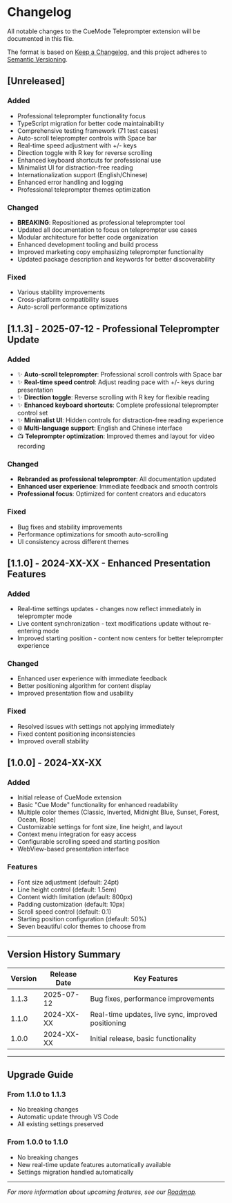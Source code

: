 # Changelog

All notable changes to the CueMode Teleprompter extension will be documented in this file.

The format is based on [Keep a Changelog](https://keepachangelog.com/en/1.0.0/),
and this project adheres to [Semantic Versioning](https://semver.org/spec/v2.0.0.html).

## [Unreleased]

### Added
- Professional teleprompter functionality focus
- TypeScript migration for better code maintainability
- Comprehensive testing framework (71 test cases)
- Auto-scroll teleprompter controls with Space bar
- Real-time speed adjustment with +/- keys
- Direction toggle with R key for reverse scrolling
- Enhanced keyboard shortcuts for professional use
- Minimalist UI for distraction-free reading
- Internationalization support (English/Chinese)
- Enhanced error handling and logging
- Professional teleprompter themes optimization

### Changed
- **BREAKING**: Repositioned as professional teleprompter tool
- Updated all documentation to focus on teleprompter use cases
- Modular architecture for better code organization
- Enhanced development tooling and build process
- Improved marketing copy emphasizing teleprompter functionality
- Updated package description and keywords for better discoverability

### Fixed
- Various stability improvements
- Cross-platform compatibility issues
- Auto-scroll performance optimizations

## [1.1.3] - 2025-07-12 - Professional Teleprompter Update

### Added
- ✨ **Auto-scroll teleprompter**: Professional scroll controls with Space bar
- ✨ **Real-time speed control**: Adjust reading pace with +/- keys during presentation
- ✨ **Direction toggle**: Reverse scrolling with R key for flexible reading
- ✨ **Enhanced keyboard shortcuts**: Complete professional teleprompter control set
- ✨ **Minimalist UI**: Hidden controls for distraction-free reading experience
- 🌐 **Multi-language support**: English and Chinese interface
- 📺 **Teleprompter optimization**: Improved themes and layout for video recording

### Changed
- **Rebranded as professional teleprompter**: All documentation updated
- **Enhanced user experience**: Immediate feedback and smooth controls
- **Professional focus**: Optimized for content creators and educators

### Fixed
- Bug fixes and stability improvements
- Performance optimizations for smooth auto-scrolling
- UI consistency across different themes

## [1.1.0] - 2024-XX-XX - Enhanced Presentation Features

### Added
- Real-time settings updates - changes now reflect immediately in teleprompter mode
- Live content synchronization - text modifications update without re-entering mode
- Improved starting position - content now centers for better teleprompter experience

### Changed
- Enhanced user experience with immediate feedback
- Better positioning algorithm for content display
- Improved presentation flow and usability

### Fixed
- Resolved issues with settings not applying immediately
- Fixed content positioning inconsistencies
- Improved overall stability

## [1.0.0] - 2024-XX-XX

### Added
- Initial release of CueMode extension
- Basic "Cue Mode" functionality for enhanced readability
- Multiple color themes (Classic, Inverted, Midnight Blue, Sunset, Forest, Ocean, Rose)
- Customizable settings for font size, line height, and layout
- Context menu integration for easy access
- Configurable scrolling speed and starting position
- WebView-based presentation interface

### Features
- Font size adjustment (default: 24pt)
- Line height control (default: 1.5em)
- Content width limitation (default: 800px)
- Padding customization (default: 10px)
- Scroll speed control (default: 0.1)
- Starting position configuration (default: 50%)
- Seven beautiful color themes to choose from

---

## Version History Summary

| Version | Release Date | Key Features |
|---------|-------------|--------------|
| 1.1.3   | 2025-07-12  | Bug fixes, performance improvements |
| 1.1.0   | 2024-XX-XX  | Real-time updates, live sync, improved positioning |
| 1.0.0   | 2024-XX-XX  | Initial release, basic functionality |

---

## Upgrade Guide

### From 1.1.0 to 1.1.3
- No breaking changes
- Automatic update through VS Code
- All existing settings preserved

### From 1.0.0 to 1.1.0
- No breaking changes
- New real-time update features automatically available
- Settings migration handled automatically

---

*For more information about upcoming features, see our [Roadmap](ROADMAP.md).*